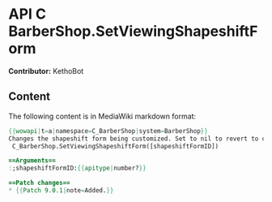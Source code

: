 # API C BarberShop.SetViewingShapeshiftForm

**Contributor:** KethoBot

## Content

The following content is in MediaWiki markdown format:

```mediawiki
{{wowapi|t=a|namespace=C_BarberShop|system=BarberShop}}
Changes the shapeshift form being customized. Set to nil to revert to customizing the characters' normal form.
 C_BarberShop.SetViewingShapeshiftForm([shapeshiftFormID])

==Arguments==
:;shapeshiftFormID:{{apitype|number?}}

==Patch changes==
* {{Patch 9.0.1|note=Added.}}
```